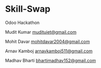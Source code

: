 # Skill-Swap
Odoo Hackathon


Mudit Kumar
mudituiet@gmail.com

Mohit Davar
mohitdavar2004@gmail.com

Arnav Kamboj
arnavkamboj511@gmail.com

Madhav Bharti
bhartimadhav152@gmail.com
